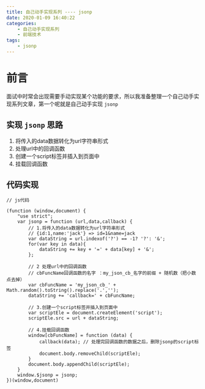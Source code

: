 ```yaml
---
title: 自己动手实现系列 ---- jsonp
date: 2020-01-09 16:40:22
categories: 
	- 自己动手实现系列
	- 前端技术
tags: 
	- jsonp
---
```

# 前言
面试中时常会出现需要手动实现某个功能的要求，所以我准备整理一个自己动手实现系列文章，第一个呢就是自己动手实现 `jsonp`

## 实现 `jsonp` 思路
1. 将传入的data数据转化为url字符串形式
2. 处理url中的回调函数
3. 创建一个script标签并插入到页面中
4. 挂载回调函数

## 代码实现
```
// js代码

(function (window,document) {
	"use strict";
	var jsonp = function (url,data,callback) {
		// 1.将传入的data数据转化为url字符串形式
		// {id:1,name:'jack'} => id=1&name=jack
		var dataString = url.indexof('?') == -1? '?': '&';
		for(var key in data){
			dataString += key + '=' + data[key] + '&';
		};

		// 2 处理url中的回调函数
		// cbFuncName回调函数的名字 ：my_json_cb_名字的前缀 + 随机数（把小数点去掉）
		var cbFuncName = 'my_json_cb_' + Math.random().toString().replace('.','');
		dataString += 'callback=' + cbFuncName;

		// 3.创建一个script标签并插入到页面中
		var scriptEle = document.createElement('script');
		scriptEle.src = url + dataString;

		// 4.挂载回调函数
		window[cbFuncName] = function (data) {
			callback(data); // 处理完回调函数的数据之后，删除jsonp的script标签
			document.body.removeChild(scriptEle);
		}
		document.body.appendChild(scriptEle);
	}
	window.$jsonp = jsonp;
})(window,document)
```